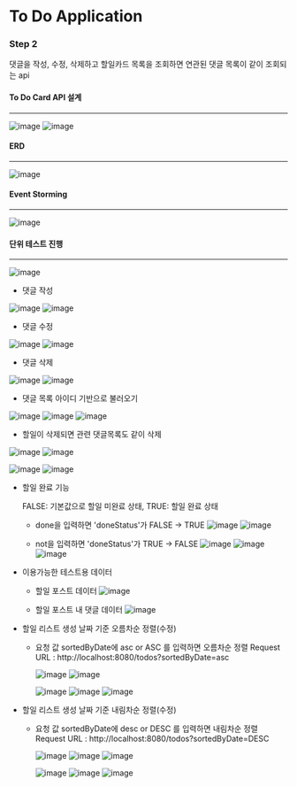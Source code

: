 # To Do Application

### Step 2

댓글을 작성, 수정, 삭제하고 할일카드 목록을 조회하면 연관된 댓글 목록이 같이 조회되는 api


#### To Do Card API 설계
***
![image](https://github.com/miso1105/toDoApplication/assets/137920347/45ad1ab0-0c4f-4051-8d10-10f29e178f10)
![image](https://github.com/miso1105/toDoApplication/assets/137920347/f90dff67-caf8-482e-a683-d56dfca7c26b)

#### ERD
***
![image](https://github.com/miso1105/toDoApplication/assets/137920347/4a5d3ff1-cdeb-473b-bbeb-97262c8f2510)

#### Event Storming
***
![image](https://github.com/miso1105/toDoApplication/assets/137920347/988fa524-c9a3-4b4d-87d9-05eed03d5a33)



#### 단위 테스트 진행
***
![image](https://github.com/miso1105/toDoApplication/assets/137920347/fc111b79-15d2-4312-92fa-4ac999b82a67)


- 댓글 작성

![image](https://github.com/miso1105/toDoApplication/assets/137920347/fabc5c57-5c26-4de5-8ca6-8c773a0d03e2)
![image](https://github.com/miso1105/toDoApplication/assets/137920347/57852ab6-0a9b-4011-86ec-7c16ad9773d2)

- 댓글 수정

![image](https://github.com/miso1105/toDoApplication/assets/137920347/1516b99a-8936-44a0-9912-bedb0d34a79b)
![image](https://github.com/miso1105/toDoApplication/assets/137920347/c96cc5ff-8fa8-4868-a677-2a59fd36bd12)

- 댓글 삭제

![image](https://github.com/miso1105/toDoApplication/assets/137920347/f960b33c-3976-4846-b4e5-0f5197a3b82c)
![image](https://github.com/miso1105/toDoApplication/assets/137920347/7f5ae5d9-05fa-4227-8b99-23172df33684)

- 댓글 목록 아이디 기반으로 불러오기

![image](https://github.com/miso1105/toDoApplication/assets/137920347/b9d480c2-203b-4573-b844-d0840dac83f4)
![image](https://github.com/miso1105/toDoApplication/assets/137920347/8f442c15-56a8-4b98-b702-efd4713e3279)
![image](https://github.com/miso1105/toDoApplication/assets/137920347/280d0c67-f593-40e3-9c62-355ec64c8cf5)


- 할일이 삭제되면 관련 댓글목록도 같이 삭제

![image](https://github.com/miso1105/toDoApplication/assets/137920347/e931984b-e556-4325-9ff4-b1083a6c5bc3)
![image](https://github.com/miso1105/toDoApplication/assets/137920347/14d5eb2f-87c3-4fd0-918e-55530f019fcf)

![image](https://github.com/miso1105/toDoApplication/assets/137920347/9e3b9b38-3ff8-4abd-a803-dd7e241a8903)
![image](https://github.com/miso1105/toDoApplication/assets/137920347/7280d436-4eb8-421a-aed2-207e86a0dc98)

- 할일 완료 기능

  FALSE: 기본값으로 할일 미완료 상태, TRUE: 할일 완료 상태

  - done을 입력하면 'doneStatus'가 FALSE -> TRUE
  ![image](https://github.com/miso1105/toDoApplication/assets/137920347/eeb3fcef-83ed-47ff-8669-4eda22e20b49)
  ![image](https://github.com/miso1105/toDoApplication/assets/137920347/17f4d94c-6865-451c-8a26-22920657224a)
  
  
  - not을 입력하면 'doneStatus'가 TRUE -> FALSE
  ![image](https://github.com/miso1105/toDoApplication/assets/137920347/f0906445-0999-47f3-9a7e-09107fc6ba14)
  ![image](https://github.com/miso1105/toDoApplication/assets/137920347/2870ba9e-4034-49ce-b807-a62f899017ac)
  ![image](https://github.com/miso1105/toDoApplication/assets/137920347/ef6e1fa9-23d7-4307-92a0-9ebfb1729484)

- 이용가능한 테스트용 데이터
  - 할일 포스트 데이터
  ![image](https://github.com/miso1105/toDoApplication/assets/137920347/4e90314c-6e11-4822-ab3e-fa2f7bde29e4)

  - 할일 포스트 내 댓글 데이터
![image](https://github.com/miso1105/toDoApplication/assets/137920347/3cca38c3-451a-48ff-be90-334d511d672e)


- 할일 리스트 생성 날짜 기준 오름차순 정렬(수정)
  
  - 요청 값 sortedByDate에 asc or ASC 를 입력하면 오름차순 정렬 
    Request URL : http://localhost:8080/todos?sortedByDate=asc
    
    ![image](https://github.com/miso1105/toDoApplication/assets/137920347/aa28f19d-c1c4-4563-9ed3-5ba9e1088d6f)
    ![image](https://github.com/miso1105/toDoApplication/assets/137920347/b176a282-f834-46ab-b901-823b0ed52ae4)

    ![image](https://github.com/miso1105/toDoApplication/assets/137920347/0fd9de25-c159-46b4-bd5b-b6d95f0da815)
    ![image](https://github.com/miso1105/toDoApplication/assets/137920347/339c13e6-15c1-4e45-a5f3-494d550aec05)
    ![image](https://github.com/miso1105/toDoApplication/assets/137920347/25bccb5e-cfde-4861-bff0-eabb90c3243a)




- 할일 리스트 생성 날짜 기준 내림차순 정렬(수정)
  
  - 요청 값 sortedByDate에 desc or DESC 를 입력하면 내림차순 정렬 
    Request URL : http://localhost:8080/todos?sortedByDate=DESC
    
    ![image](https://github.com/miso1105/toDoApplication/assets/137920347/5f7ef8c3-f703-4634-ab5b-77977ae63162)
    ![image](https://github.com/miso1105/toDoApplication/assets/137920347/d3573496-146b-43d9-af63-68e48f957895)
    ![image](https://github.com/miso1105/toDoApplication/assets/137920347/68358f3a-65b8-456f-9b41-bbdf0221aa87)

    ![image](https://github.com/miso1105/toDoApplication/assets/137920347/7f435dd8-6db4-4ec5-9b0a-e9d27307cb6b)
    ![image](https://github.com/miso1105/toDoApplication/assets/137920347/3972764f-f8eb-449a-84d9-07254f016ecc)
    ![image](https://github.com/miso1105/toDoApplication/assets/137920347/d916c59f-d787-4a3d-a38e-b5fc8aff7fd0)



